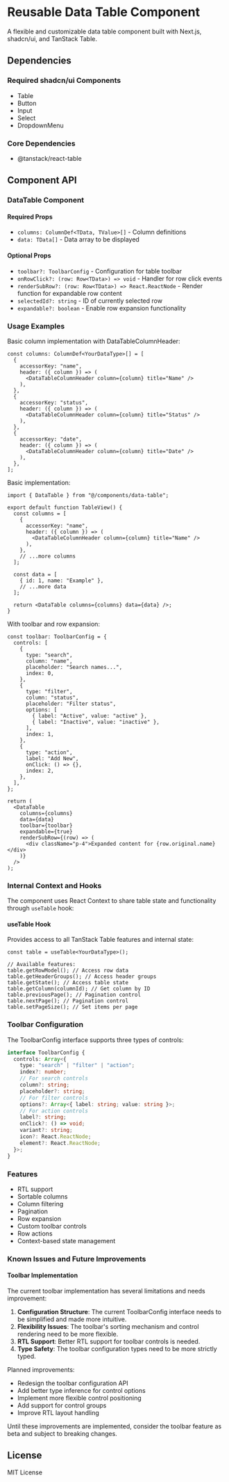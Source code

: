# Reusable Data Table Component

A flexible and customizable data table component built with Next.js, shadcn/ui, and TanStack Table.

## Dependencies

### Required shadcn/ui Components

- Table
- Button
- Input
- Select
- DropdownMenu

### Core Dependencies

- @tanstack/react-table

## Component API

### DataTable Component

#### Required Props

- `columns: ColumnDef<TData, TValue>[]` - Column definitions
- `data: TData[]` - Data array to be displayed

#### Optional Props

- `toolbar?: ToolbarConfig` - Configuration for table toolbar
- `onRowClick?: (row: Row<TData>) => void` - Handler for row click events
- `renderSubRow?: (row: Row<TData>) => React.ReactNode` - Render function for expandable row content
- `selectedId?: string` - ID of currently selected row
- `expandable?: boolean` - Enable row expansion functionality

### Usage Examples

Basic column implementation with DataTableColumnHeader:

```tsx
const columns: ColumnDef<YourDataType>[] = [
  {
    accessorKey: "name",
    header: ({ column }) => (
      <DataTableColumnHeader column={column} title="Name" />
    ),
  },
  {
    accessorKey: "status",
    header: ({ column }) => (
      <DataTableColumnHeader column={column} title="Status" />
    ),
  },
  {
    accessorKey: "date",
    header: ({ column }) => (
      <DataTableColumnHeader column={column} title="Date" />
    ),
  },
];
```

Basic implementation:

```tsx
import { DataTable } from "@/components/data-table";

export default function TableView() {
  const columns = [
    {
      accessorKey: "name",
      header: ({ column }) => (
        <DataTableColumnHeader column={column} title="Name" />
      ),
    },
    // ...more columns
  ];

  const data = [
    { id: 1, name: "Example" },
    // ...more data
  ];

  return <DataTable columns={columns} data={data} />;
}
```

With toolbar and row expansion:

```tsx
const toolbar: ToolbarConfig = {
  controls: [
    {
      type: "search",
      column: "name",
      placeholder: "Search names...",
      index: 0,
    },
    {
      type: "filter",
      column: "status",
      placeholder: "Filter status",
      options: [
        { label: "Active", value: "active" },
        { label: "Inactive", value: "inactive" },
      ],
      index: 1,
    },
    {
      type: "action",
      label: "Add New",
      onClick: () => {},
      index: 2,
    },
  ],
};

return (
  <DataTable
    columns={columns}
    data={data}
    toolbar={toolbar}
    expandable={true}
    renderSubRow={(row) => (
      <div className="p-4">Expanded content for {row.original.name}</div>
    )}
  />
);
```

### Internal Context and Hooks

The component uses React Context to share table state and functionality through `useTable` hook:

#### useTable Hook

Provides access to all TanStack Table features and internal state:

```tsx
const table = useTable<YourDataType>();

// Available features:
table.getRowModel(); // Access row data
table.getHeaderGroups(); // Access header groups
table.getState(); // Access table state
table.getColumn(columnId); // Get column by ID
table.previousPage(); // Pagination control
table.nextPage(); // Pagination control
table.setPageSize(); // Set items per page
```

### Toolbar Configuration

The ToolbarConfig interface supports three types of controls:

```typescript
interface ToolbarConfig {
  controls: Array<{
    type: "search" | "filter" | "action";
    index?: number;
    // For search controls
    column?: string;
    placeholder?: string;
    // For filter controls
    options?: Array<{ label: string; value: string }>;
    // For action controls
    label?: string;
    onClick?: () => void;
    variant?: string;
    icon?: React.ReactNode;
    element?: React.ReactNode;
  }>;
}
```

### Features

- RTL support
- Sortable columns
- Column filtering
- Pagination
- Row expansion
- Custom toolbar controls
- Row actions
- Context-based state management

### Known Issues and Future Improvements

#### Toolbar Implementation

The current toolbar implementation has several limitations and needs improvement:

1. **Configuration Structure**: The current ToolbarConfig interface needs to be simplified and made more intuitive.
2. **Flexibility Issues**: The toolbar's sorting mechanism and control rendering need to be more flexible.
3. **RTL Support**: Better RTL support for toolbar controls is needed.
4. **Type Safety**: The toolbar configuration types need to be more strictly typed.

Planned improvements:

- Redesign the toolbar configuration API
- Add better type inference for control options
- Implement more flexible control positioning
- Add support for control groups
- Improve RTL layout handling

Until these improvements are implemented, consider the toolbar feature as beta and subject to breaking changes.

## License

MIT License
